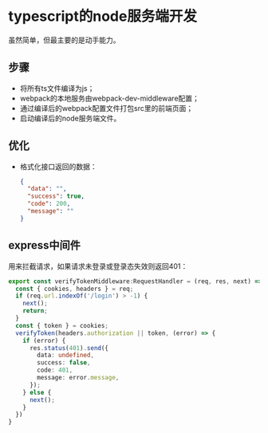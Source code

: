 # typescript的node服务端开发
虽然简单，但最主要的是动手能力。

## 步骤
- 将所有ts文件编译为js；
- webpack的本地服务由webpack-dev-middleware配置；
- 通过编译后的webpack配置文件打包src里的前端页面；
- 启动编译后的node服务端文件。

## 优化
- 格式化接口返回的数据：
  ```json
  {
    "data": "",
    "success": true,
    "code": 200,
    "message": ""
  }
  ```

## express中间件
用来拦截请求，如果请求未登录或登录态失效则返回401：
```typescript
export const verifyTokenMiddleware:RequestHandler = (req, res, next) => {
  const { cookies, headers } = req;
  if (req.url.indexOf('/login') > -1) {
    next();
    return;
  }
  const { token } = cookies;
  verifyToken(headers.authorization || token, (error) => {
    if (error) {
      res.status(401).send({
        data: undefined,
        success: false,
        code: 401,
        message: error.message,
      });
    } else {
      next();
    }
  })
}
```